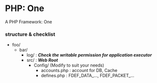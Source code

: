 # PHP: One
A PHP Framework: One

### structure & checklist
- foo/
  - bar/
    - log/ : _**Check the writable permission for application executor**_
    - src/ : _**Web Root**_
      - Config/ (Modify to suit your needs)
        - accounts.php : account for DB, Cache
        - defines.php : FDEF_DATA_..., FDEF_PACKET_...
